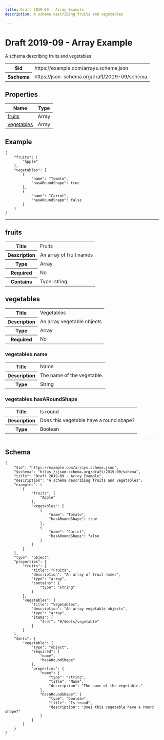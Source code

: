```yaml
---
title: Draft 2019-09 - Array Example
description: A schema describing fruits and vegetables

---
```



# Draft 2019-09 - Array Example

<p>A schema describing fruits and vegetables</p>

<table>
<tbody>
<tr><th>$id</th><td>https://example.com/arrays.schema.json</td></tr>
<tr><th>$schema</th><td>https://json-schema.org/draft/2019-09/schema</td></tr>
</tbody>
</table>

## Properties

<table class="jssd-properties-table"><thead><tr><th colspan="2">Name</th><th>Type</th></tr></thead><tbody><tr><td colspan="2"><a href="#fruits">fruits</a></td><td>Array</td></tr><tr><td colspan="2"><a href="#vegetables">vegetables</a></td><td>Array</td></tr></tbody></table>


## Example


```
{
    "fruits": [
        "Apple"
    ],
    "vegetables": [
        {
            "name": "Tomato",
            "hasARoundShape": true
        },
        {
            "name": "Carrot",
            "hasARoundShape": false
        }
    ]
}
```

<hr />


## fruits


<table class="jssd-property-table">
  <tbody>
    <tr>
      <th>Title</th>
      <td colspan="2">Fruits</td>
    </tr>
    <tr>
      <th>Description</th>
      <td colspan="2">An array of fruit names</td>
    </tr>
    <tr><th>Type</th><td colspan="2">Array</td></tr>
    <tr>
      <th>Required</th>
      <td colspan="2">No</td>
    </tr>
    <tr>
      <th>Contains</th>
      <td colspan="2">Type: string</td>
    </tr>
  </tbody>
</table>




## vegetables


<table class="jssd-property-table">
  <tbody>
    <tr>
      <th>Title</th>
      <td colspan="2">Vegetables</td>
    </tr>
    <tr>
      <th>Description</th>
      <td colspan="2">An array vegetable objects</td>
    </tr>
    <tr><th>Type</th><td colspan="2">Array</td></tr>
    <tr>
      <th>Required</th>
      <td colspan="2">No</td>
    </tr>
    
  </tbody>
</table>



### vegetables.name


<table class="jssd-property-table">
  <tbody>
    <tr>
      <th>Title</th>
      <td colspan="2">Name</td>
    </tr>
    <tr>
      <th>Description</th>
      <td colspan="2">The name of the vegetable.</td>
    </tr>
    <tr><th>Type</th><td colspan="2">String</td></tr>
    
  </tbody>
</table>




### vegetables.hasARoundShape


<table class="jssd-property-table">
  <tbody>
    <tr>
      <th>Title</th>
      <td colspan="2">Is round</td>
    </tr>
    <tr>
      <th>Description</th>
      <td colspan="2">Does this vegetable have a round shape?</td>
    </tr>
    <tr><th>Type</th><td colspan="2">Boolean</td></tr>
    
  </tbody>
</table>










<hr />

## Schema
```
{
    "$id": "https://example.com/arrays.schema.json",
    "$schema": "https://json-schema.org/draft/2019-09/schema",
    "title": "Draft 2019-09 - Array Example",
    "description": "A schema describing fruits and vegetables",
    "examples": [
        {
            "fruits": [
                "Apple"
            ],
            "vegetables": [
                {
                    "name": "Tomato",
                    "hasARoundShape": true
                },
                {
                    "name": "Carrot",
                    "hasARoundShape": false
                }
            ]
        }
    ],
    "type": "object",
    "properties": {
        "fruits": {
            "title": "Fruits",
            "description": "An array of fruit names",
            "type": "array",
            "contains": {
                "type": "string"
            }
        },
        "vegetables": {
            "title": "Vegetables",
            "description": "An array vegetable objects",
            "type": "array",
            "items": {
                "$ref": "#/$defs/vegetable"
            }
        }
    },
    "$defs": {
        "vegetable": {
            "type": "object",
            "required": [
                "name",
                "hasARoundShape"
            ],
            "properties": {
                "name": {
                    "type": "string",
                    "title": "Name",
                    "description": "The name of the vegetable."
                },
                "hasARoundShape": {
                    "type": "boolean",
                    "title": "Is round",
                    "description": "Does this vegetable have a round shape?"
                }
            }
        }
    }
}
```


